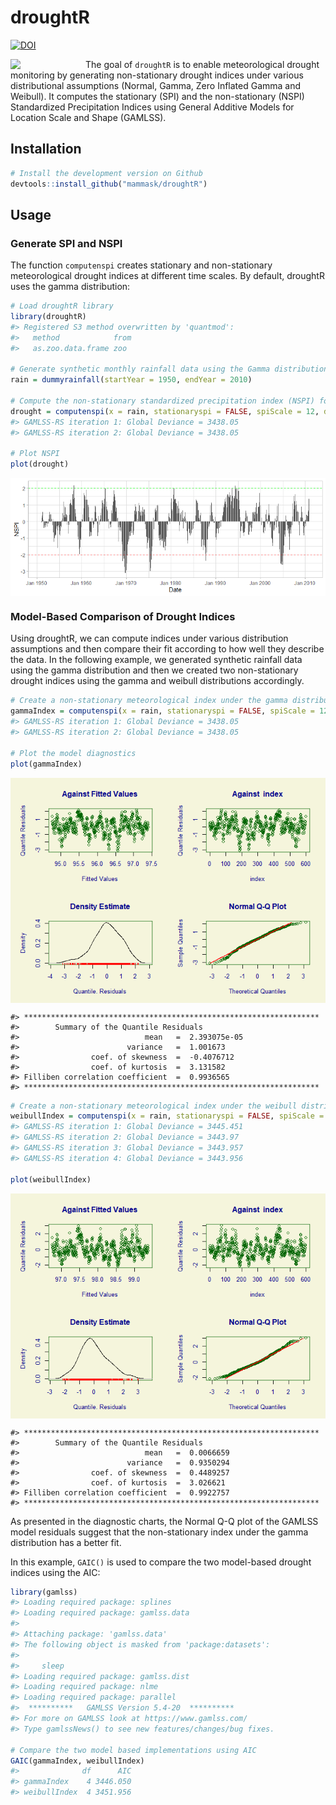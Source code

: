 droughtR
================

[![DOI](https://zenodo.org/badge/398032827.svg)](https://zenodo.org/doi/10.5281/zenodo.10009276)

<img src="C:/Users/u1098519/OneDrive - IQVIA/Packages/droughtR/man/figures/droughtR-2.png" align = "left" width = 120/>

The goal of `droughtR` is to enable meteorological drought monitoring by
generating non-stationary drought indices under various distributional
assumptions (Normal, Gamma, Zero Inflated Gamma and Weibull). It
computes the stationary (SPI) and the non-stationary (NSPI) Standardized
Precipitation Indices using General Additive Models for Location Scale
and Shape (GAMLSS).

<!-- Since drought indices are mainly used in forecasting applications, `droughtR` computes potential biases introduced during the model building process due to incorrect computation of the index. -->

## Installation

``` r
# Install the development version on Github
devtools::install_github("mammask/droughtR")
```

## Usage

### Generate SPI and NSPI

The function `computenspi` creates stationary and non-stationary
meteorological drought indices at different time scales. By default,
droughtR uses the gamma distribution:

``` r
# Load droughtR library
library(droughtR)
#> Registered S3 method overwritten by 'quantmod':
#>   method            from
#>   as.zoo.data.frame zoo

# Generate synthetic monthly rainfall data using the Gamma distribution
rain = dummyrainfall(startYear = 1950, endYear = 2010)

# Compute the non-stationary standardized precipitation index (NSPI) for scale 12 using GAMLSS
drought = computenspi(x = rain, stationaryspi = FALSE, spiScale = 12, dist = 'gamma')
#> GAMLSS-RS iteration 1: Global Deviance = 3438.05 
#> GAMLSS-RS iteration 2: Global Deviance = 3438.05

# Plot NSPI
plot(drought)
```

<img src="README_figs/README-unnamed-chunk-3-1.png" style="display: block; margin: auto;" />

### Model-Based Comparison of Drought Indices

Using droughtR, we can compute indices under various distribution
assumptions and then compare their fit according to how well they
describe the data. In the following example, we generated synthetic
rainfall data using the gamma distribution and then we created two
non-stationary drought indices using the gamma and weibull distributions
accordingly.

``` r
# Create a non-stationary meteorological index under the gamma distribution assumption
gammaIndex = computenspi(x = rain, stationaryspi = FALSE, spiScale = 12, dist = 'gamma')[["model"]]
#> GAMLSS-RS iteration 1: Global Deviance = 3438.05 
#> GAMLSS-RS iteration 2: Global Deviance = 3438.05

# Plot the model diagnostics 
plot(gammaIndex)
```

<img src="README_figs/README-unnamed-chunk-4-1.png" style="display: block; margin: auto;" />

    #> ******************************************************************
    #>        Summary of the Quantile Residuals
    #>                            mean   =  2.393075e-05 
    #>                        variance   =  1.001673 
    #>                coef. of skewness  =  -0.4076712 
    #>                coef. of kurtosis  =  3.131582 
    #> Filliben correlation coefficient  =  0.9936565 
    #> ******************************************************************

``` r
# Create a non-stationary meteorological index under the weibull distribution assumption
weibullIndex = computenspi(x = rain, stationaryspi = FALSE, spiScale = 12, dist = 'weibull')$model
#> GAMLSS-RS iteration 1: Global Deviance = 3445.451 
#> GAMLSS-RS iteration 2: Global Deviance = 3443.97 
#> GAMLSS-RS iteration 3: Global Deviance = 3443.957 
#> GAMLSS-RS iteration 4: Global Deviance = 3443.956

plot(weibullIndex)
```

<img src="README_figs/README-unnamed-chunk-5-1.png" style="display: block; margin: auto;" />

    #> ******************************************************************
    #>        Summary of the Quantile Residuals
    #>                            mean   =  0.0066659 
    #>                        variance   =  0.9350294 
    #>                coef. of skewness  =  0.4489257 
    #>                coef. of kurtosis  =  3.026621 
    #> Filliben correlation coefficient  =  0.9922757 
    #> ******************************************************************

As presented in the diagnostic charts, the Normal Q-Q plot of the GAMLSS
model residuals suggest that the non-stationary index under the gamma
distribution has a better fit.

In this example, `GAIC()` is used to compare the two model-based drought
indices using the AIC:

``` r
library(gamlss)
#> Loading required package: splines
#> Loading required package: gamlss.data
#> 
#> Attaching package: 'gamlss.data'
#> The following object is masked from 'package:datasets':
#> 
#>     sleep
#> Loading required package: gamlss.dist
#> Loading required package: nlme
#> Loading required package: parallel
#>  **********   GAMLSS Version 5.4-20  **********
#> For more on GAMLSS look at https://www.gamlss.com/
#> Type gamlssNews() to see new features/changes/bug fixes.

# Compare the two model based implementations using AIC
GAIC(gammaIndex, weibullIndex)
#>              df      AIC
#> gammaIndex    4 3446.050
#> weibullIndex  4 3451.956
```

<!-- #### Data Split -->
<!-- The `oossplit` function splits the data into train, validation and test sets: -->
<!-- ```{r, eval=TRUE} -->
<!-- # Split the rainfall series into training validation and test set: -->
<!-- rain = oossplit(x = rain, trainratio = 0.6, validationratio = 0.2, testratio = 0.2) -->
<!-- print(rain) -->
<!-- ``` -->
<!-- #### Bias measurement -->
<!-- When the Standardized Precipitation Index is calculated as part of a forecasting task it introduces biases in the training data. This is mainly observed when the index is computed using the entire data, prior to model validation, and this violates some of the fundamental principles of time series forecasting theory [@mammas2021characterization]. -->
<!-- In this section, the amount of bias introduced to the training data is quantified by measuring the number of miss-classifications when two computational approaches are followed: 1) SPI is computed using the training data only; this is called a "Bias Corrected" computation and 2) SPI is computed using the entire data; this is called a "Bias Induced" computation.  -->
<!-- Bias is measured by computing the number of miss-classifications in the training data due to the incorrect computation of the index. -->
<!-- ```{r, eval=TRUE, fig.height=3, fig.width=8, fig.align='center'} -->
<!-- # Generate synthetic monthly rainfall data using the Gamma distribution -->
<!-- rain = dummyrainfall(startYear = 1950, endYear = 2010) -->
<!-- # Compute bias -->
<!-- bias = measurebias(x = rain, trainratio = 0.6, validationratio = 0.2, testratio = 0.2, stationaryspi = TRUE, spiscale = 12, dist = 'normal') -->
<!-- bias -->
<!-- ``` -->
<!-- ### References -->
<!-- #### Bias Corrected auto.arima -->
<!-- In this section, we perform out-of-sample validation using a bias corrected auto.arima to forecast the Standardized Precipitation Index (SPI). An additional parameter is introduced to forecast::auto.arima and requires fitting a S-ARIMA model: -->
<!-- ```{r, eval=TRUE, fig.height=3, fig.width=5} -->
<!-- # out-of-sample validation using a bias corrected auto.arima -->
<!-- model = bcautoarima(x = rain, -->
<!--                     trainratio = 0.8, -->
<!--                     validationratio = 0.0, -->
<!--                     testratio = 0.2, -->
<!--                     stationaryspi = TRUE, -->
<!--                     spiscale = 12, -->
<!--                     seasonal = TRUE) -->
<!-- ``` -->
<!-- The model returns a set of diagnostics and analytical outcomes, including the model description, diagnostics plots and actual vs. predicted forecasts: -->
<!-- ```{r, eval=TRUE, fig.height=3, fig.width=5, echo = TRUE} -->
<!-- # Return the model description -->
<!-- model[['Diagnostics']][['Model Description']] -->
<!-- # Return R2 score in the test set -->
<!-- model[['Diagnostics']][['R2 Score Test']] -->
<!-- ``` -->
<!-- Actual vs. predicted SPI in the test set: -->
<!-- ```{r, eval=TRUE, fig.height=3, fig.width=5, echo = TRUE} -->
<!-- model[['Diagnostics']][['Actual vs Predicted Test']] -->
<!-- ``` -->
<!-- Additional models are developed and can be found here: -->
<!-- * Bias induced auto.arima -->
<!-- * Bias corrected modwt auto.arima -->

